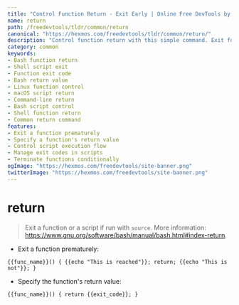 ```yaml
---
title: "Control Function Return - Exit Early | Online Free DevTools by Hexmos"
name: return
path: /freedevtools/tldr/common/return
canonical: "https://hexmos.com/freedevtools/tldr/common/return/"
description: "Control function return with this simple command. Exit functions early and specify return values in shell scripts. Free online tool, no registration required."
category: common
keywords:
- Bash function return
- Shell script exit
- Function exit code
- Bash return value
- Linux function control
- macOS script return
- Command-line return
- Bash script control
- Shell function return
- Common return command
features:
- Exit a function prematurely
- Specify a function's return value
- Control script execution flow
- Manage exit codes in scripts
- Terminate functions conditionally
ogImage: "https://hexmos.com/freedevtools/site-banner.png"
twitterImage: "https://hexmos.com/freedevtools/site-banner.png"
---
```


# return

> Exit a function or a script if run with `source`.
> More information: <https://www.gnu.org/software/bash/manual/bash.html#index-return>.

- Exit a function prematurely:

`{{func_name}}() { {{echo "This is reached"}}; return; {{echo "This is not"}}; }`

- Specify the function's return value:

`{{func_name}}() { return {{exit_code}}; }`
